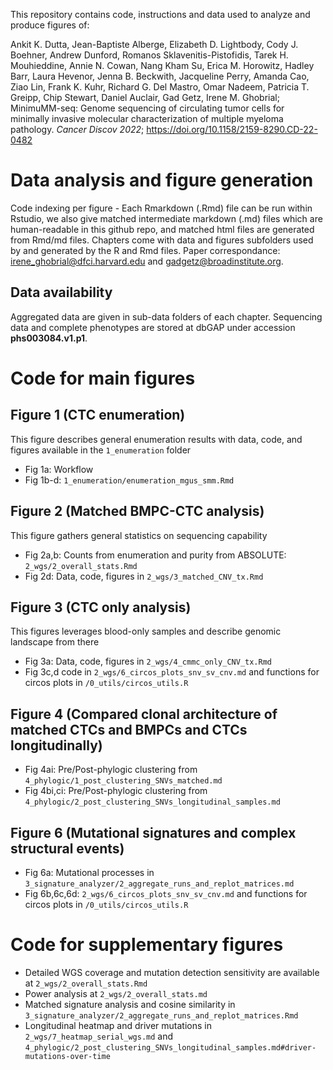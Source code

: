 This repository contains code, instructions and data used to analyze and produce figures of:

Ankit K. Dutta, Jean-Baptiste Alberge, Elizabeth D. Lightbody, Cody J. Boehner, Andrew Dunford, Romanos Sklavenitis-Pistofidis, Tarek H. Mouhieddine, Annie N. Cowan, Nang Kham Su, Erica M. Horowitz, Hadley Barr, Laura Hevenor, Jenna B. Beckwith, Jacqueline Perry, Amanda Cao, Ziao Lin, Frank K. Kuhr, Richard G. Del Mastro, Omar Nadeem, Patricia T. Greipp, Chip Stewart, Daniel Auclair, Gad Getz, Irene M. Ghobrial; MinimuMM-seq: Genome sequencing of circulating tumor cells for minimally invasive molecular characterization of multiple myeloma pathology. _Cancer Discov 2022_; https://doi.org/10.1158/2159-8290.CD-22-0482

# Data analysis and figure generation

Code indexing per figure - Each Rmarkdown (.Rmd) file can be run within Rstudio, we also give matched intermediate markdown (.md) files which are human-readable in this github repo, and matched html files are generated from Rmd/md files. Chapters come with data and figures subfolders used by and generated by the R and Rmd files. Paper correspondance: irene_ghobrial@dfci.harvard.edu and gadgetz@broadinstitute.org.

## Data availability

Aggregated data are given in sub-data folders of each chapter. Sequencing data and complete phenotypes are stored at dbGAP under accession **phs003084.v1.p1**.

# Code for main figures

## Figure 1 (CTC enumeration)

This figure describes general enumeration results with data, code, and figures available in the `1_enumeration` folder

* Fig 1a: Workflow
* Fig 1b-d: `1_enumeration/enumeration_mgus_smm.Rmd`

## Figure 2 (Matched BMPC-CTC analysis)

This figure gathers general statistics on sequencing capability

* Fig 2a,b: Counts from enumeration and purity from ABSOLUTE: `2_wgs/2_overall_stats.Rmd`
* Fig 2d: Data, code, figures in `2_wgs/3_matched_CNV_tx.Rmd`

## Figure 3 (CTC only analysis)

This figures leverages blood-only samples and describe genomic landscape from there

* Fig 3a: Data, code, figures in `2_wgs/4_cmmc_only_CNV_tx.Rmd`
* Fig 3c,d code in `2_wgs/6_circos_plots_snv_sv_cnv.md` and functions for circos plots in `/0_utils/circos_utils.R`

## Figure 4 (Compared clonal architecture of matched CTCs and BMPCs and CTCs longitudinally)

* Fig 4ai: Pre/Post-phylogic clustering from `4_phylogic/1_post_clustering_SNVs_matched.md`
* Fig 4bi,ci: Pre/Post-phylogic clustering from `4_phylogic/2_post_clustering_SNVs_longitudinal_samples.md`

## Figure 6 (Mutational signatures and complex structural events)

* Fig 6a: Mutational processes in `3_signature_analyzer/2_aggregate_runs_and_replot_matrices.md`
* Fig 6b,6c,6d: `2_wgs/6_circos_plots_snv_sv_cnv.md` and functions for circos plots in `/0_utils/circos_utils.R`

# Code for supplementary figures

* Detailed WGS coverage and mutation detection sensitivity are available at `2_wgs/2_overall_stats.Rmd`
* Power analysis at `2_wgs/2_overall_stats.md`
* Matched signature analysis and cosine similarity in `3_signature_analyzer/2_aggregate_runs_and_replot_matrices.Rmd`
* Longitudinal heatmap and driver mutations in `2_wgs/7_heatmap_serial_wgs.md` and `4_phylogic/2_post_clustering_SNVs_longitudinal_samples.md#driver-mutations-over-time`
